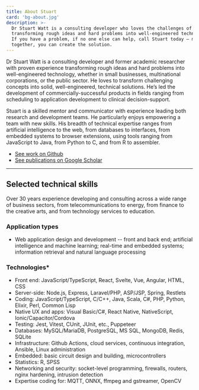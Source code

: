```yaml
---
title: About Stuart
card: 'bg-about.jpg'
description: >-
  Dr Stuart Watt is a consulting developer who loves the challenges of
  transforming rough ideas and hard problems into well-engineered technology. 
  If you have a problem, if no one else can help, call Stuart today — maybe 
  together, you can create the solution.
---
```


Dr Stuart Watt is a consulting developer and former academic researcher with
proven experience transforming rough ideas and hard problems into
well-engineered technology, whether in small businesses, multinational
corporations, or the public sector. He loves to transform challenging concepts
into solid, well-engineered, technical solutions. He’s led the development of
commercially-successful products in fields ranging from scheduling to
application development to clinical decision-support.

Stuart is a skilled mentor and communicator with experience leading both
research and development teams. He particularly enjoys empowering a team with
new skills. His breadth of technical expertise ranges from artificial
intelligence to the web, from databases to interfaces, from embedded systems to
browser extensions, using tools ranging from JavaScript to Java, from Python to
C, and from R to assembler.

* [See work on Github](https://github.com/morungos)
* [See publications on Google Scholar](https://scholar.google.com/citations?user=WDMjFKEAAAAJ&hl=en)

---

## Selected technical skills

Over 30 years experience developing and consulting across a wide range of
business sectors, from telecommunications to energy, from finance to the
creative arts, and from technology services to education.

### Application types

* Web application design and development -- front and back end; artificial
  intelligence and machine learning; real-time and embedded systems; information
  retrieval and natural language processing

### Technologies*

* Front end: JavaScript/TypeScript, React, Svelte, Vue, Angular, HTML, CSS
* Server-side: Node.js, Express, Laravel/PHP, ASP/JSP, Spring, Restlets
* Coding: JavaScript/TypeScript, C/C++, Java, Scala, C#, PHP, Python, Elixir, Perl, Common Lisp
* Native UX and apps: Visual Basic/C#, React Native, NativeScript,
  Ionic/Capacitor/Cordova
* Testing: Jest, Vitest, CUnit, JUnit, etc., Puppeteer
* Databases: MySQL/MariaDB, PostgreSQL, MS SQL, MongoDB, Redis, SQLite
* Infrastructure: Github Actions, cloud services, continuous
  integration, Ansible, Linux administration
* Embedded: basic circuit design and building, microcontrollers
* Statistics: R, SPSS
* Networking and security: socket-level programming, firewalls, routers, nginx
  hardening, intrusion detection
* Expertise coding for: MQTT, ONNX, ffmpeg and gstreamer, OpenCV
